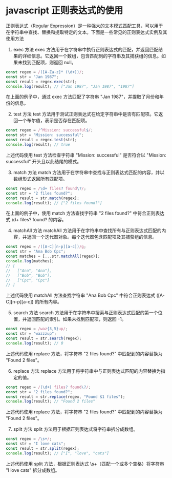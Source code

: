 # javascript 正则表达式的使用
正则表达式（Regular Expression）是一种强大的文本模式匹配工具，可以用于在字符串中查找、替换和提取特定的文本。下面是一些常见的正则表达式实例及其使用方法

1. exec 方法
exec 方法用于在字符串中执行正则表达式的匹配，并返回匹配结果的详细信息。它返回一个数组，包含匹配到的字符串及其捕获组的信息。如果未找到匹配项，则返回 null。
``` js
const regex = /([A-Za-z]* (\d+))/;
const str = "Jan 1987";
const result = regex.exec(str);
console.log(result); // ["Jan 1987", "Jan 1987", "1987"]

```
在上面的例子中，通过 exec 方法匹配了字符串 "Jan 1987"，并提取了月份和年份的信息。

2. test 方法
test 方法用于测试正则表达式在给定字符串中是否有匹配项。它返回一个布尔值，表示是否存在匹配项。
``` js
const regex = /^Mission: successful$/;
const str = "Mission: successful";
const result = regex.test(str);
console.log(result); // true

```
上述代码使用 test 方法检查字符串 "Mission: successful" 是否符合以 "Mission: successful" 开头且以此结尾的模式。

3. match 方法
match 方法用于在字符串中查找与正则表达式匹配的内容，并以数组形式返回所有匹配项。
``` js
const regex = /\d+ files? found\?/;
const str = "2 files found?";
const result = str.match(regex);
console.log(result); // ["2 files found?"]

```
在上面的例子中，使用 match 方法查找字符串 "2 files found?" 中符合正则表达式 \d+ files? found\? 的内容。

4. matchAll 方法
matchAll 方法用于在字符串中查找所有与正则表达式匹配的内容，并返回一个迭代器对象。每个迭代器包含匹配项及其捕获组的信息。
``` js
const regex = /([A-C][n-p][a-c])/g;
const str = "Ana Bob Cpc";
const matches = [...str.matchAll(regex)];
console.log(matches);
// [
//   ["Ana", "Ana"],
//   ["Bob", "Bob"],
//   ["Cpc", "Cpc"]
// ]

```
上述代码使用 matchAll 方法查找字符串 "Ana Bob Cpc" 中符合正则表达式 ([A-C][n-p][a-c]) 的所有内容。

5. search 方法
search 方法用于在字符串中搜索与正则表达式匹配的第一个位置，并返回匹配的索引。如果未找到匹配项，则返回 -1。
``` js
const regex = /waz{3,5}up/;
const str = "wazzzup";
const result = str.search(regex);
console.log(result); // 0

```
上述代码使用 replace 方法，将字符串 "2 files found?" 中匹配到的内容替换为 "Found 2 files"。

6. replace 方法
replace 方法用于将字符串中与正则表达式匹配的内容替换为指定的值。
``` js
const regex = /(\d+) files? found\?/;
const str = "2 files found?";
const result = str.replace(regex, "Found $1 files");
console.log(result); // "Found 2 files"

```
上述代码使用 replace 方法，将字符串 "2 files found?" 中匹配到的内容替换为 "Found 2 files"。

7. split 方法
split 方法用于根据正则表达式将字符串拆分成数组。
``` js
const regex = /\s+/;
const str = "I love cats";
const result = str.split(regex);
console.log(result); // ["I", "love", "cats"]

```

上述代码使用 split 方法，根据正则表达式 \s+（匹配一个或多个空格）将字符串 "I love cats" 拆分成数组。